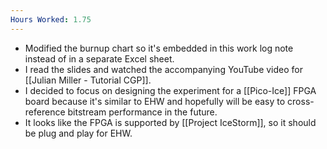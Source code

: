 ```yaml
---
Hours Worked: 1.75
---
```

- Modified the burnup chart so it's embedded in this work log note instead of in a separate Excel sheet.
- I read the slides and watched the accompanying YouTube video for [[Julian Miller - Tutorial CGP]].
- I decided to focus on designing the experiment for a [[Pico-Ice]] FPGA board because it's similar to EHW and hopefully will be easy to cross-reference bitstream performance in the future.
- It looks like the FPGA is supported by [[Project IceStorm]], so it should be plug and play for EHW.